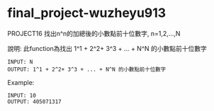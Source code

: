 # final_project-wuzheyu913
PROJECT16
找出n^n的加總後的小數點前十位數字, n=1,2,...,N

說明:
此function為找出 1^1 + 2^2+ 3^3 + ... + N^N 的小數點前十位數字

    INPUT: N
    OUTPUT: 1^1 + 2^2+ 3^3 + ... + N^N 的小數點前十位數字
    
Example:

    INPUT: 10
    OUTPUT: 405071317
